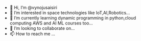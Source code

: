 - 👋 Hi, I’m @vynojusaisiri
- 👀 I’m interested in space technologies like IoT,AI,Robotics...
- 🌱 I’m currently learning dynamic programming in python,cloud computing AWS and AI ML courses too...
- 💞️ I’m looking to collaborate on...
- 📫 How to reach me ...

<!---
vynojusaisiri/vynojusaisiri is a ✨ special ✨ repository because its `README.md` (this file) appears on your GitHub profile.
You can click the Preview link to take a look at your changes.
--->
